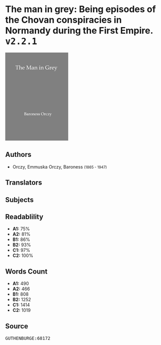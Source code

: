 # The man in grey: Being episodes of the Chovan conspiracies in Normandy during the First Empire. <kbd>v2.2.1</kbd>

![](./cover.medium.jpg "")

## Authors


 - Orczy, Emmuska Orczy, Baroness <small>(1865 - 1947)</small>

## Translators



## Subjects



## Readablility


 - **A1:** 75%
 - **A2:** 81%
 - **B1:** 86%
 - **B2:** 93%
 - **C1:** 97%
 - **C2:** 100%

## Words Count


 - **A1:** 490
 - **A2:** 466
 - **B1:** 808
 - **B2:** 1252
 - **C1:** 1414
 - **C2:** 1019

## Source


<kbd>GUTHENBURGE:68172</kbd>

